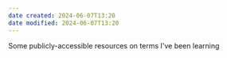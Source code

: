 ```yaml
---
date created: 2024-06-07T13:20
date modified: 2024-06-07T13:20
---
```


Some publicly-accessible resources on terms I've been learning